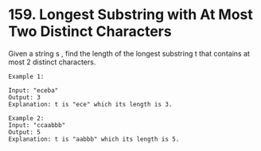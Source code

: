 # 159. Longest Substring with At Most Two Distinct Characters

Given a string s , find the length of the longest substring t  that contains at most 2 distinct characters.

```
Example 1:

Input: "eceba"
Output: 3
Explanation: t is "ece" which its length is 3.

Example 2:
Input: "ccaabbb"
Output: 5
Explanation: t is "aabbb" which its length is 5.
```
